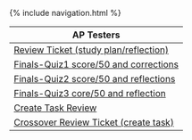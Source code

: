 {% include navigation.html %}

| AP Testers | 
| ------------- |
| [Review Ticket (study plan/reflection)](https://github.com/Gennalynb123/Individual-Algorithmic-Project/issues/7) |  
| [Finals-Quiz1 score/50 and corrections](https://gennalynb123.github.io/Individual-Algorithmic-Project/quiz1) | 
| [Finals-Quiz2 score/50 and reflections](https://gennalynb123.github.io/Individual-Algorithmic-Project/quiz2) |
| [Finals-Quiz3 core/50 and reflection](https://gennalynb123.github.io/Individual-Algorithmic-Project/quiz3) |
| [Create Task Review](https://github.com/Gennalynb123/Individual-Algorithmic-Project/issues/6) |
| [Crossover Review Ticket (create task)](https://github.com/arushi10/individual/issues/6#issuecomment-1101625676) |
